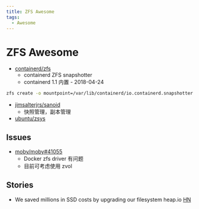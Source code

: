 ```yaml
---
title: ZFS Awesome
tags:
  - Awesome
---
```


# ZFS Awesome

- [containerd/zfs](https://github.com/containerd/zfs)
  - containerd ZFS snapshotter
  - containerd 1.1 内置 - 2018-04-24

```bash
zfs create -o mountpoint=/var/lib/containerd/io.containerd.snapshotter.v1.zfs tank/containerd
```

- [jimsalterjrs/sanoid](https://github.com/jimsalterjrs/sanoid)
  - 快照管理，副本管理
- [ubuntu/zsys](https://github.com/ubuntu/zsys)

## Issues

- [moby/moby#41055](https://github.com/moby/moby/issues/41055)
  - Docker zfs driver 有问题
  - 目前可考虑使用 zvol

## Stories

- We saved millions in SSD costs by upgrading our filesystem
  heap.io
  [HN](https://news.ycombinator.com/item?id=29164727)
